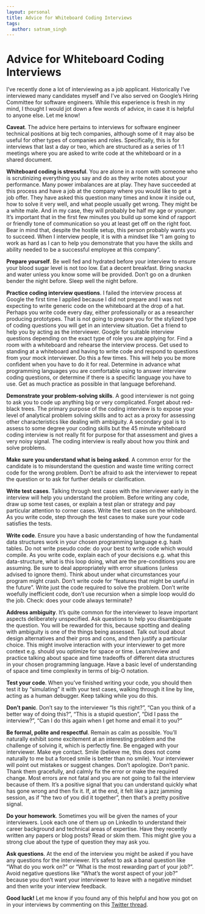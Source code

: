 ```yaml
---
layout: personal
title: Advice for Whiteboard Coding Interviews
tags:
  author: satnam_singh
---
```

# Advice for Whiteboard Coding Interviews
I’ve recently done a lot of interviewing as a job applicant. Historically I’ve interviewed many candidates myself and I’ve also served on Google’s Hiring Committee for software engineers. While this experience is fresh in my mind, I thought I would jot down a few words of advice, in case it is helpful to anyone else. Let me know!

**Caveat**. The advice here pertains to interviews for software engineer technical positions at big tech companies, although some of it may also be useful for other types of companies and roles. Specifically, this is for interviews that last a day or two, which are structured as a series of 1:1 meetings where you are asked to write code at the whiteboard or in a shared document.

**Whiteboard coding is stressful**. You are alone in a room with someone who is scrutinizing everything you say and do as they write notes about your performance. Many power imbalances are at play. They have succeeded at this process and have a job at the company where you would like to get a job offer. They have asked this question many times and know it inside out, how to solve it very well, and what people usually get wrong. They might be a white male. And in my case, they will probably be half my age or younger. It’s important that in the first few minutes you build up some kind of rapport or friendly tone of communication so you at least get off on the right foot. Bear in mind that, despite the hostile setup, this person probably wants you to succeed. When I interview people, it is with a mindset like “I am going to work as hard as I can to help you demonstrate that you have the skills and ability needed to be a successful employee at this company”.

**Prepare yourself**. Be well fed and hydrated before your interview to ensure your blood sugar level is not too low. Eat a decent breakfast. Bring snacks and water unless you know some will be provided. Don’t go on a drunken bender the night before. Sleep well the night before.

**Practice coding interview questions**. I failed the interview process at Google the first time I applied because I did not prepare and I was not expecting to write generic code on the whiteboard at the drop of a hat. Perhaps you write code every day, either professionally or as a researcher producing prototypes. That is not going to prepare you for the stylized type of coding questions you will get in an interview situation. Get a friend to help you by acting as the interviewer. Google for suitable interview questions depending on the exact type of role you are applying for. Find a room with a whiteboard and rehearse the interview process. Get used to standing at a whiteboard and having to write code and respond to questions from your mock interviewer. Do this a few times. This will help you be more confident when you have to do it for real. Determine in advance what programming languages you are comfortable using to answer interview coding questions, or determine if there is a specific language you have to use. Get as much practice as possible in that language beforehand.

**Demonstrate your problem-solving skills**. A good interviewer is not going to ask you to code up anything big or very complicated. Forget about red-black trees. The primary purpose of the coding interview is to expose your level of analytical problem solving skills and to act as a proxy for assessing other characteristics like dealing with ambiguity. A secondary goal is to assess to some degree your coding skills but the 45 minute whiteboard coding interview is not really fit for purpose for that assessment and gives a very noisy signal. The coding interview is really about how you think and solve problems.

**Make sure you understand what is being asked**. A common error for the candidate is to misunderstand the question and waste time writing correct code for the wrong problem. Don’t be afraid to ask the interviewer to repeat the question or to ask for further details or clarification.

**Write test cases**. Talking through test cases with the interviewer early in the interview will help you understand the problem. Before writing any code, draw up some test cases, or explain a test plan or strategy and pay particular attention to corner cases. Write the test cases on the whiteboard. As you write code, step through the test cases to make sure your code satisfies the tests.

**Write code**. Ensure you have a basic understanding of how the fundamental data structures work in your chosen programming language e.g. hash tables. Do not write pseudo code: do your best to write code which would compile. As you write code, explain each of your decisions e.g. what this data-structure, what is this loop doing, what are the pre-conditions you are assuming. Be sure to deal appropriately with error situations (unless advised to ignore them). Think about under what circumstances your program might crash. Don’t write code for “features that might be useful in the future”. Write just the code required to solve the problem. Don’t write woefully inefficient code, don’t use recursion when a simple loop would do the job. Check: does your code always terminate?

**Address ambiguity**. It’s quite common for the interviewer to leave important aspects deliberately unspecified. Ask questions to help you disambiguate the question. You will be rewarded for this, because spotting and dealing with ambiguity is one of the things being assessed. Talk out loud about design alternatives and their pros and cons, and then justify a particular choice. This might involve interaction with your interviewer to get more context e.g. should you optimize for space or time.  Learn/review and practice talking about space and time tradeoffs of different data structures in your chosen programming language. Have a basic level of understanding of space and time complexity in terms of big-O notation.

**Test your code**. When you’ve finished writing your code, you should then test it by “simulating” it with your test cases, walking through it line by line, acting as a human debugger. Keep talking while you do this.

**Don’t panic**. Don’t say to the interviewer “Is this right?”, “Can you think of a better way of doing this?”, “This is a stupid question”, “Did I pass the interview?”, “Can I do this again when I get home and email it to you?”

**Be formal, polite and respectful**. Remain as calm as possible. You’ll naturally exhibit some excitement at an interesting problem and the challenge of solving it, which is perfectly fine. Be engaged with your interviewer. Make eye contact. Smile (believe me, this does not come naturally to me but a forced smile is better than no smile). Your interviewer will point out mistakes or suggest changes. Don’t apologize. Don’t panic. Thank them gracefully, and calmly fix the error or make the required change. Most errors are not fatal and you are not going to fail the interview because of them. It’s a positive signal that you can understand quickly what has gone wrong and then fix it. If, at the end, it felt like a jazz jamming session, as if “the two of you did it together”, then that’s a pretty positive signal.

**Do your homework**. Sometimes you will be given the names of your interviewers. Look each one of them up on LinkedIn to understand their career background and technical areas of expertise. Have they recently written any papers or blog posts? Read or skim them. This might give you a strong clue about the type of question they may ask you.

**Ask questions**. At the end of the interview you might be asked if you have any questions for the interviewer. It’s safest to ask a banal question like “What do you work on?” or “What is the most rewarding part of your job?”. Avoid negative questions like “What’s the worst aspect of your job?” because you don’t want your interviewer to leave with a negative mindset and then write your interview feedback. 

**Good luck!** Let me know if you found any of this helpful and how you got on in your interviews by commenting on this [Twitter thread](https://twitter.com/satnam6502/status/1444787860704350208).
